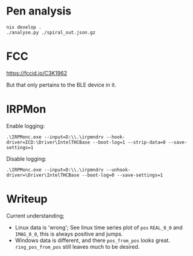 # Pen analysis

```
nix develop .
./analyse.py ./spiral_out.json.gz
```


# FCC

https://fccid.io/C3K1962

But that only pertains to the BLE device in it.

# IRPMon

Enable logging:
```
.\IRPMonc.exe --input=D:\\.\irpmndrv --hook-driver=ICD:\Driver\IntelTHCBase --boot-log=1 --strip-data=0 --save-settings=1
```

Disable logging:

```
.\IRPMonc.exe --input=D:\\.\irpmndrv --unhook-driver=\Driver\IntelTHCBase --boot-log=0 --save-settings=1
```

# Writeup

Current understanding;

- Linux data is 'wrong'; See linux time series plot of `pos` `REAL_0_0` and `IMAG_0_0`, this is always positive and jumps.
- Windows data is different, and there `pos_from_pos` looks great. `ring_pos_from_pos` still leaves much to be desired.


